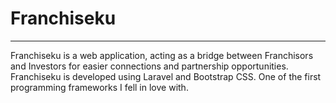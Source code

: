 <h1>Franchiseku</h1>
<hr>
<p>Franchiseku is a web application, acting as a bridge between Franchisors and Investors for easier connections and partnership opportunities. Franchiseku is developed using Laravel and Bootstrap CSS. One of the first programming frameworks I fell in love with.</p>
